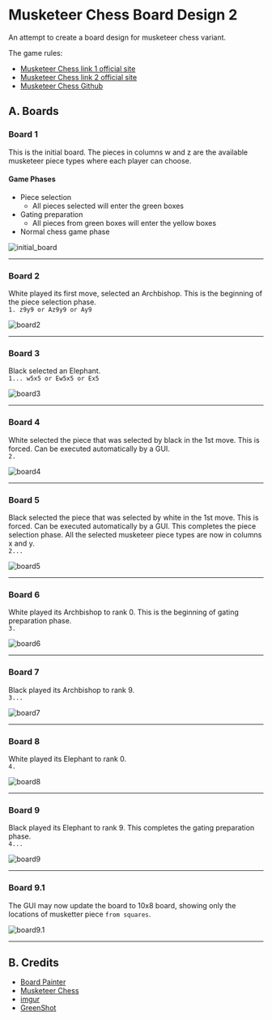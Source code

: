 # Musketeer Chess Board Design 2
An attempt to create a board design for musketeer chess variant.

The game rules:  
* [Musketeer Chess link 1 official site](https://musketeerchess.net/games/musketeer/rules/rules-short.php)
* [Musketeer Chess link 2 official site](https://musketeerchess.net/site/game-rules/)
* [Musketeer Chess Github](https://github.com/fsmosca/musketeer-chess#j-example-game)

## A. Boards

### Board 1
This is the initial board. The pieces in columns w and z are the available musketeer piece types where each player can choose.  

#### Game Phases
* Piece selection  
  * All pieces selected will enter the green boxes
* Gating preparation  
  * All pieces from green boxes will enter the yellow boxes
* Normal chess game phase

![initial_board](https://i.imgur.com/TU9LWsT.png)

***

### Board 2
White played its first move, selected an Archbishop. This is the beginning of the piece selection phase.   
`1. z9y9 or Az9y9 or Ay9`

![board2](https://i.imgur.com/sojBtM1.png)

***

### Board 3
Black selected an Elephant.  
`1... w5x5 or Ew5x5 or Ex5`

![board3](https://i.imgur.com/5zAjFEO.png)

***

### Board 4
White selected the piece that was selected by black in the 1st move. This is forced. Can be executed automatically by a GUI.  
`2. `

![board4](https://i.imgur.com/8KBQmYQ.png)

***

### Board 5
Black selected the piece that was selected by white in the 1st move. This is forced. Can be executed automatically by a GUI. This completes the piece selection phase. All the selected musketeer piece types are now in columns x and y.  
`2... `

![board5](https://i.imgur.com/Kgfby2U.png)

***

### Board 6
White played its Archbishop to rank 0. This is the beginning of gating preparation phase.  
`3. `

![board6](https://i.imgur.com/tUoAORH.png)

***

### Board 7
Black played its Archbishop to rank 9.  
`3... `

![board7](https://i.imgur.com/ZpBLdjX.png)

***

### Board 8
White played its Elephant to rank 0.  
`4. `

![board8](https://i.imgur.com/JYnpqx6.png)

***

### Board 9
Black played its Elephant to rank 9. This completes the gating preparation phase.  
`4... `

![board9](https://i.imgur.com/dSf9jmu.png)

***

### Board 9.1
The GUI may now update the board to 10x8 board, showing only the locations of musketter piece `from squares`.

![board9.1](https://i.imgur.com/ozI0mHz.png)

***

## B. Credits
* [Board Painter](https://github.com/jcfrog/board-painter)
* [Musketeer Chess](https://musketeerchess.net/tools/boardpainter/index.php)
* [imgur](https://imgur.com/)
* [GreenShot](https://getgreenshot.org/help/)
